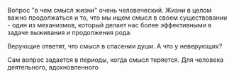 Вопрос "в чем смысл жизни" очень человеческий. Жизни в целом важно продолжаться и то, что мы ищем смысл в своем существовании - один из механизмов, который делает нас более эффективными в задаче выживания и продолжения рода.

Верующие ответят, что смысл в спасении души. А что у неверующих?

Сам вопрос задается в периоды, когда смысл теряется. Для человека деятельного, вдохновленного